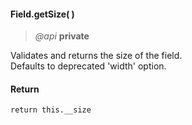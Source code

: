 #### Field.getSize( )   
> *@api* **private**  

Validates and returns the size of the field.  
Defaults to deprecated 'width' option.

<div class="code-header"> <h4>Return</h4></div><pre class=" language-javascript"><code class="language-javascript">return this.__size
</code></pre>

<div class="code-header addGitHubLink" data-file="lib/field.js#L109-L122"> &nbsp;</div><pre class=" language-javascript hideCode api"></pre> 
